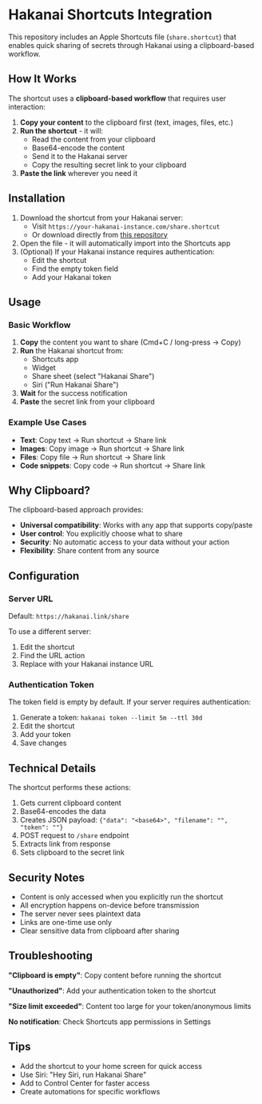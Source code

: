# Hakanai Shortcuts Integration

This repository includes an Apple Shortcuts file (`share.shortcut`) that enables quick sharing of secrets through Hakanai using a clipboard-based workflow.

## How It Works

The shortcut uses a **clipboard-based workflow** that requires user interaction:

1. **Copy your content** to the clipboard first (text, images, files, etc.)
2. **Run the shortcut** - it will:
   - Read the content from your clipboard
   - Base64-encode the content
   - Send it to the Hakanai server
   - Copy the resulting secret link to your clipboard
3. **Paste the link** wherever you need it

## Installation

1. Download the shortcut from your Hakanai server:
   - Visit `https://your-hakanai-instance.com/share.shortcut`
   - Or download directly from [this repository](../share.shortcut)
2. Open the file - it will automatically import into the Shortcuts app
3. (Optional) If your Hakanai instance requires authentication:
   - Edit the shortcut
   - Find the empty token field
   - Add your Hakanai token

## Usage

### Basic Workflow
1. **Copy** the content you want to share (Cmd+C / long-press → Copy)
2. **Run** the Hakanai shortcut from:
   - Shortcuts app
   - Widget
   - Share sheet (select "Hakanai Share")
   - Siri ("Run Hakanai Share")
3. **Wait** for the success notification
4. **Paste** the secret link from your clipboard

### Example Use Cases
- **Text**: Copy text → Run shortcut → Share link
- **Images**: Copy image → Run shortcut → Share link  
- **Files**: Copy file → Run shortcut → Share link
- **Code snippets**: Copy code → Run shortcut → Share link

## Why Clipboard?

The clipboard-based approach provides:
- **Universal compatibility**: Works with any app that supports copy/paste
- **User control**: You explicitly choose what to share
- **Security**: No automatic access to your data without your action
- **Flexibility**: Share content from any source

## Configuration

### Server URL
Default: `https://hakanai.link/share`

To use a different server:
1. Edit the shortcut
2. Find the URL action
3. Replace with your Hakanai instance URL

### Authentication Token
The token field is empty by default. If your server requires authentication:
1. Generate a token: `hakanai token --limit 5m --ttl 30d`
2. Edit the shortcut
3. Add your token
4. Save changes

## Technical Details

The shortcut performs these actions:
1. Gets current clipboard content
2. Base64-encodes the data
3. Creates JSON payload: `{"data": "<base64>", "filename": "", "token": ""}`
4. POST request to `/share` endpoint
5. Extracts link from response
6. Sets clipboard to the secret link

## Security Notes

- Content is only accessed when you explicitly run the shortcut
- All encryption happens on-device before transmission
- The server never sees plaintext data
- Links are one-time use only
- Clear sensitive data from clipboard after sharing

## Troubleshooting

**"Clipboard is empty"**: Copy content before running the shortcut

**"Unauthorized"**: Add your authentication token to the shortcut

**"Size limit exceeded"**: Content too large for your token/anonymous limits

**No notification**: Check Shortcuts app permissions in Settings

## Tips

- Add the shortcut to your home screen for quick access
- Use Siri: "Hey Siri, run Hakanai Share"
- Add to Control Center for faster access
- Create automations for specific workflows
